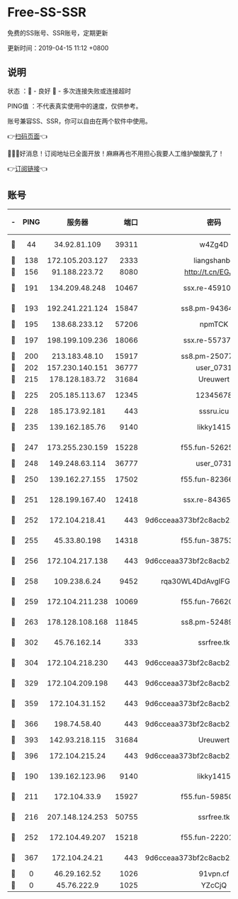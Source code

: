 # Free-SS-SSR

免费的SS账号、SSR账号，定期更新

更新时间：2019-04-15 11:12 +0800

## 说明

状态     ：🙂 - 良好 🙁 - 多次连接失败或连接超时

PING值   ：不代表真实使用中的速度，仅供参考。

账号兼容SS、SSR，你可以自由在两个软件中使用。

👉[扫码页面](https://liesauer.github.io/Free-SS-SSR/)👈

🎉🎉🎉好消息！订阅地址已全面开放！麻麻再也不用担心我要人工维护酸酸乳了！

👉[订阅链接](https://www.liesauer.net/yogurt/subscribe?ACCESS_TOKEN=DAYxR3mMaZAsaqUb)👈

## 账号

|-|PING|服务器|端口|密码|加密方式|区域|
|:----:|:----:|:-----:|-----:|:----:|:----:|:----:|
|🙂|44|34.92.81.109|39311|w4Zg4D|chacha20-ietf|US|
|🙂|138|172.105.203.127|2333|liangshanbo|chacha20|JP|
|🙂|156|91.188.223.72|8080|http://t.cn/EGJIyrl|rc4-md5|RU|
|🙂|191|134.209.48.248|10467|ssx.re-45910781|aes-256-cfb|US|
|🙂|193|192.241.221.124|15847|ss8.pm-94364968|aes-256-cfb|US|
|🙂|195|138.68.233.12|57206|npmTCK|rc4-md5|US|
|🙂|197|198.199.109.236|18066|ssx.re-55737292|aes-256-cfb|US|
|🙂|200|213.183.48.10|15917|ss8.pm-25077402|rc4-md5|RU|
|🙂|202|157.230.140.151|36777|user_0731|chacha20|US|
|🙂|215|178.128.183.72|31684|Ureuwert|chacha20|US|
|🙂|225|205.185.113.67|12345|12345678|aes-256-cfb|US|
|🙂|228|185.173.92.181|443|sssru.icu|rc4-md5|RU|
|🙂|235|139.162.185.76|9140|likky1415|aes-256-cfb|DE|
|🙂|247|173.255.230.159|15228|f55.fun-52625062|aes-256-cfb|US|
|🙂|248|149.248.63.114|36777|user_0731|chacha20|CA|
|🙂|250|139.162.27.155|17502|f55.fun-82366923|aes-256-cfb|SG|
|🙂|251|128.199.167.40|12418|ssx.re-84365934|aes-256-cfb|SG|
|🙂|252|172.104.218.41|443|9d6cceaa373bf2c8acb22e60b6a58be6|aes-256-cfb|US|
|🙂|255|45.33.80.198|14318|f55.fun-38753180|aes-256-cfb|US|
|🙂|256|172.104.217.138|443|9d6cceaa373bf2c8acb22e60b6a58be6|aes-256-cfb|US|
|🙂|258|109.238.6.24|9452|rqa30WL4DdAvgIFG6Fs3znzTa|aes-256-cfb|FR|
|🙂|259|172.104.211.238|10069|f55.fun-76620042|aes-256-cfb|US|
|🙂|263|178.128.108.168|11845|ss8.pm-52489011|aes-256-cfb|SG|
|🙂|302|45.76.162.14|333|ssrfree.tk|aes-256-cfb|SG|
|🙂|304|172.104.218.230|443|9d6cceaa373bf2c8acb22e60b6a58be6|aes-256-cfb|US|
|🙂|329|172.104.209.198|443|9d6cceaa373bf2c8acb22e60b6a58be6|aes-256-cfb|US|
|🙂|359|172.104.31.152|443|9d6cceaa373bf2c8acb22e60b6a58be6|aes-256-cfb|US|
|🙂|366|198.74.58.40|443|9d6cceaa373bf2c8acb22e60b6a58be6|aes-256-cfb|US|
|🙂|393|142.93.218.115|31684|Ureuwert|chacha20|IN|
|🙂|396|172.104.215.24|443|9d6cceaa373bf2c8acb22e60b6a58be6|aes-256-cfb|US|
|🙂|190|139.162.123.96|9140|likky1415|aes-256-cfb|JP|
|🙂|211|172.104.33.9|15927|f55.fun-59850834|aes-256-cfb|SG|
|🙂|216|207.148.124.253|50755|ssrfree.tk|aes-256-cfb|SG|
|🙂|252|172.104.49.207|15218|f55.fun-22201958|aes-256-cfb|SG|
|🙁|367|172.104.24.21|443|9d6cceaa373bf2c8acb22e60b6a58be6|aes-256-cfb|US|
|🙁|0|46.29.162.52|1026|91vpn.cf|rc4-md5|RU|
|🙁|0|45.76.222.9|1025|YZcCjQ|rc4-md5|JP|
